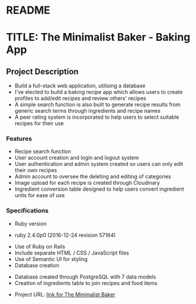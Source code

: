 # README
# TITLE: The Minimalist Baker - Baking App

## Project Description
- Build a full-stack web application, utilising a database
- I've elected to build a baking recipe app which allows users to create profiles to add/edit recipes and review others' recipes
- A simple search function is also built to generate recipe results from generic search terms through ingredients and recipe names
- A peer rating system is incorporated to help users to select suitable recipes for their use

### Features
- Recipe search function
- User account creation and login and logout system
- User authentication and admin system created so users can only edit their own recipes
- Admin account to oversee the deleting and editing of categories
- Image upload for each recipe is created through Cloudinary
- Ingredient conversion table designed to help users convert ingredient units for ease of use

### Specifications
* Ruby version
- ruby 2.4.0p0 (2016-12-24 revision 57164)
* Use of Ruby on Rails
* Include separate HTML / CSS / JavaScript files
* Use of Semantic UI for styling
* Database creation
- Database created through PostgreSQL with 7 data models
- Creation of ingredients table to join recipes and food items

* Project URL: [link for The Minimalist Baker](https://shrouded-scrubland-35912.herokuapp.com)
